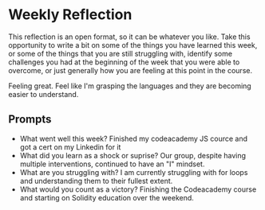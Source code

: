 # Weekly Reflection
This reflection is an open format, so it can be whatever you like. Take this opportunity to write a bit on some of the things you have learned this week, or some of the things that you are still struggling with, identify some challenges you had at the beginning of the week that you were able to overcome, or just generally how you are feeling at this point in the course.

Feeling great. Feel like I'm grasping the languages and they are becoming easier to understand.

## Prompts
- What went well this week?
Finished my codeacademy JS cource and got a cert on my Linkedin for it
- What did you learn as a shock or suprise?
Our group, despite having multiple interventions, continued to have an "I" mindset.
- What are you struggling with?
I am currently struggling with for loops and understanding them to their fullest extent.
- What would you count as a victory?
Finishing the Codeacademy course and starting on Solidity education over the weekend.